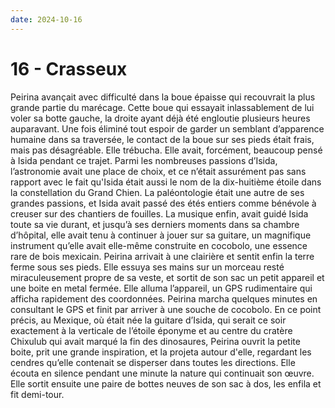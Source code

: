 ```yaml
---
date: 2024-10-16
---
```

# 16 - Crasseux

Peirina avançait avec difficulté dans la boue épaisse qui recouvrait la plus grande
partie du marécage. Cette boue qui essayait inlassablement de lui voler sa botte gauche,
la droite ayant déjà été engloutie plusieurs heures auparavant. Une fois éliminé tout
espoir de garder un semblant d’apparence humaine dans sa traversée, le contact de la
boue sur ses pieds était frais, mais pas désagréable. Elle trébucha. Elle avait,
forcément, beaucoup pensé à Isida pendant ce trajet. Parmi les nombreuses passions
d’Isida, l’astronomie avait une place de choix, et ce n’était assurément pas sans
rapport avec le fait qu'Isida était aussi le nom de la dix-huitième étoile dans la
constellation du Grand Chien. La paléontologie était une autre de ses grandes passions,
et Isida avait passé des étés entiers comme bénévole à creuser sur des chantiers de
fouilles. La musique enfin, avait guidé Isida toute sa vie durant, et jusqu’à ses
derniers moments dans sa chambre d’hôpital, elle avait tenu à continuer à jouer sur sa
guitare, un magnifique instrument qu’elle avait elle-même construite en cocobolo, une
essence rare de bois mexicain. Peirina arrivait à une clairière et sentit enfin la terre
ferme sous ses pieds. Elle essuya ses mains sur un morceau resté miraculeusement propre
de sa veste, et sortit de son sac un petit appareil et une boite en metal fermée. Elle
alluma l’appareil, un GPS rudimentaire qui afficha rapidement des coordonnées. Peirina
marcha quelques minutes en consultant le GPS et finit par arriver à une souche de
cocobolo. En ce point précis, au Mexique, où était née la guitare d’Isida, qui serait ce
soir exactement à la verticale de l’étoile éponyme et au centre du cratère Chixulub qui
avait marqué la fin des dinosaures, Peirina ouvrit la petite boite, prit une grande
inspiration, et la projeta autour d'elle, regardant les cendres qu’elle contenait se
disperser dans toutes les directions. Elle écouta en silence pendant une minute la
nature qui continuait son œuvre. Elle sortit ensuite une paire de bottes neuves de son
sac à dos, les enfila et fit demi-tour.
